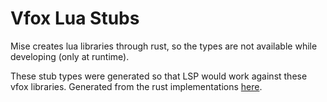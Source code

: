 # Vfox Lua Stubs

Mise creates lua libraries through rust, so the types are not available while developing (only at runtime).

These stub types were generated so that LSP would work against these vfox libraries. Generated from the rust implementations [here](https://github.com/jdx/mise/tree/611df82a07779c76e7cb60bbcd1f7d0993fabb0e/crates/vfox/src/lua_mod).
